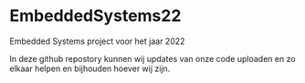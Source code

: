 # EmbeddedSystems22
Embedded Systems project voor het jaar 2022


In deze github repostory kunnen wij updates van onze code uploaden en zo elkaar helpen en bijhouden hoever wij zijn.
